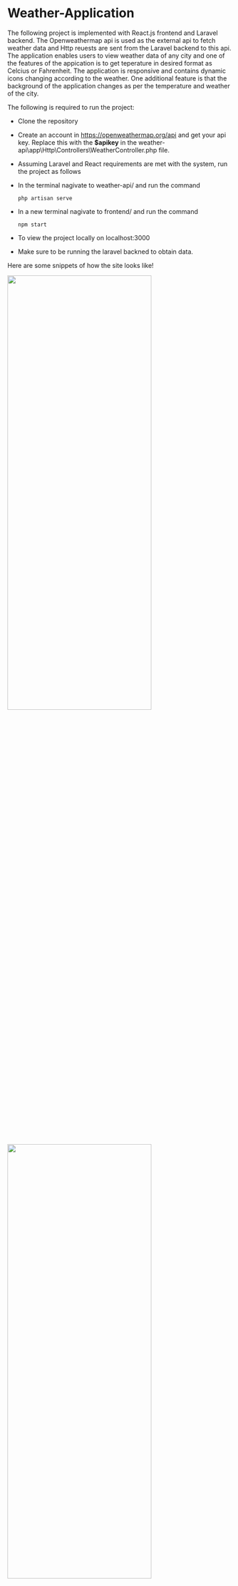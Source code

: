 # Weather-Application
The following project is implemented with React.js frontend and Laravel backend.
The Openweathermap api is used as the external api to fetch weather data and Http reuests are sent from the Laravel backend to this api.
The application enables users to view weather data of any city and one of the features of the appication is to get teperature in desired format as Celcius or Fahrenheit. The application is responsive and contains dynamic icons changing according to the weather. One additional feature is that the background of the application changes as per the temperature and weather of the city.

The following is required to run the project:
+ Clone the repository
+ Create an account in https://openweathermap.org/api and get your api key. Replace this with the **$apikey** in the weather-api\app\Http\Controllers\WeatherController.php file.
 
+ Assuming Laravel and React requirements are met with the system, run the project as follows
+ In the terminal nagivate to weather-api/ and run the command 
  ```
  php artisan serve
  ```
+ In a new terminal nagivate to frontend/ and run the command 
  ```
  npm start
  ```
+ To view the project locally on localhost:3000
+ Make sure to be running the laravel backned to obtain data.

Here are some snippets of how the site looks like!

  <img src="https://github.com/sdv02/Weather-Application/assets/107821357/b03fd234-1067-447f-ab1f-6f64fa7ac54c" width=80% height=50%>
  <img src="https://github.com/sdv02/Weather-Application/assets/107821357/6334b1aa-45d2-4064-90fa-08ad3cddbfca" width=80% height=50%>
  <img src="https://github.com/sdv02/Weather-Application/assets/107821357/ee8618aa-e62f-481b-a095-58ab66a9a6be" width=80% height=50%>
  <img src="https://github.com/sdv02/Weather-Application/assets/107821357/7f905448-e2f2-4f77-8af6-ac52cd1c8d64" width=30% height=80%>

  

